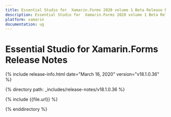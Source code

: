```yaml
---
title: Essential Studio for  Xamarin.Forms 2020 volume 1 Beta Release Notes  
description: Essential Studio for  Xamarin.Forms 2020 volume 1 Beta Release Notes  
platform: xamarin
documentation: ug
---
```


# Essential Studio for  Xamarin.Forms  Release Notes  

{% include release-info.html date="March 16, 2020"  version="v18.1.0.36" %} 


{% directory path: _includes/release-notes/v18.1.0.36 %}

{% include {{file.url}} %}

{% enddirectory %}